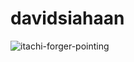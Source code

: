 # davidsiahaan

![itachi-forger-pointing](https://github.com/user-attachments/assets/17c704e0-286d-4d7c-9b7e-02f32d8152e6)
